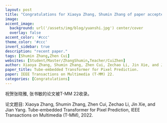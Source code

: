 ```yaml
---
layout: post
title: "Congratulations for Xiaoya Zhang, Shumin Zhang of paper accepted by T-MM 22!"
image:
accent_image:
  background: url('/assets/img/blog/yuanshi.jpg') center/cover
  overlay: false
accent_color: '#ccc'
theme_color: '#ccc'
invert_sidebar: true
description: "recent paper."
tags: [Shumin Zhang,Zhen Cui]
websites: [Student/Master/ZhangShumin,Teacher/CuiZhen]
author: Xiaoya Zhang, Shumin Zhang, Zhen Cui, Zechao Li, Jin Xie, and Jian Yang.
paper_title: Tube-embedded Transformer for Pixel Prediction.
paper: IEEE Transactions on Multimedia (T-MM) 22.
categories: [Congratulations]
---
```

祝贺张晓雅, 张书敏的论文被T-MM 22收录。

论文题目: Xiaoya Zhang, Shumin Zhang, Zhen Cui, Zechao Li, Jin Xie, and Jian Yang. Tube-embedded Transformer for Pixel Prediction, IEEE Transactions on Multimedia (T-MM), 2022.
